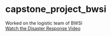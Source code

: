 # capstone_project_bwsi
Worked on the logistic team of BWSI  
[Watch the Disaster Response Video](https://web.mit.edu/webcast/beaverworks/sum24/2/disaster_response.html)
